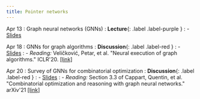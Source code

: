 ```yaml
---
title: Pointer networks
---
```


Apr 13
: Graph neural networks (GNNs)
  : **Lecture**{: .label .label-purple }
: - [Slides](https://vitercik.github.io/ml4algs/assets/slides/lecture4.pdf)

Apr 18
: GNNs for graph algorithms
  : **Discussion**{: .label .label-red }
: - [Slides](https://vitercik.github.io/ml4algs/assets/slides/lecture5.pdf)
: - *Reading:* Veličković, Petar, et al. "Neural execution of graph algorithms." ICLR'20. [[link]](https://arxiv.org/pdf/1910.10593.pdf)

Apr 20
: Survey of GNNs for combinatorial optimization
  : **Discussion**{: .label .label-red }
: - [Slides](https://vitercik.github.io/ml4algs/assets/slides/lecture6.pdf)
: - *Reading:* Section 3.3 of Cappart, Quentin, et al. "Combinatorial optimization and reasoning with graph neural networks." arXiv'21 [[link]](https://arxiv.org/pdf/2102.09544.pdf)
